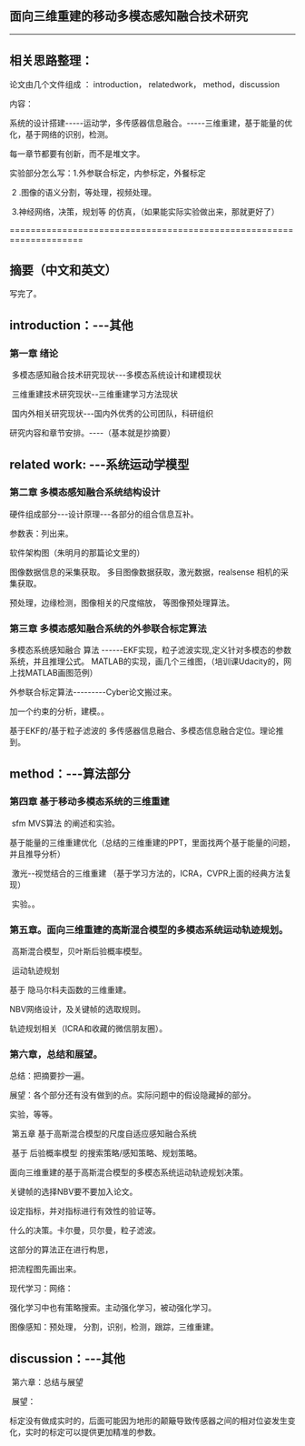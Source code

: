 ## 面向三维重建的移动多模态感知融合技术研究

---

## 相关思路整理：

论文由几个文件组成	： introduction， relatedwork， method，discussion



内容： 

​	系统的设计搭建-----运动学，多传感器信息融合。-----三维重建，基于能量的优化，基于网络的识别，检测。



每一章节都要有创新，而不是堆文字。

实验部分怎么写：1.外参联合标定，内参标定，外餐标定

​								2 .图像的语义分割，等处理，视频处理。

​								3.神经网络，决策，规划等 的仿真，（如果能实际实验做出来，那就更好了）



====================================================================

## 摘要（中文和英文）

写完了。

## introduction：---其他

### 	第一章  绪论

​		多模态感知融合技术研究现状---多模态系统设计和建模现状

​		三维重建技术研究现状--三维重建学习方法现状

​        国内外相关研究现状---国内外优秀的公司团队，科研组织

  研究内容和章节安排。----（基本就是抄摘要）

## related work: ---系统运动学模型

### 	   第二章  多模态感知融合系统结构设计

硬件组成部分---设计原理---各部分的组合信息互补。

参数表：列出来。

软件架构图（朱明月的那篇论文里的）

图像数据信息的采集获取。 多目图像数据获取，激光数据，realsense 相机的采集获取。

预处理，边缘检测，图像相关的尺度缩放， 等图像预处理算法。



### 	  第三章   多模态感知融合系统的外参联合标定算法

多模态系统感知融合 算法  ------EKF实现，粒子滤波实现,定义针对多模态的参数系统，并且推理公式。 MATLAB的实现，画几个三维图，（培训课Udacity的，网上找MATLAB画图范例）



外参联合标定算法---------Cyber论文搬过来。

加一个约束的分析，建模。。

基于EKF的/基于粒子滤波的 多传感器信息融合、多模态信息融合定位。理论推到。

## method：---算法部分

### 	第四章  基于移动多模态系统的三维重建

​		sfm  MVS算法 的阐述和实验。

​		基于能量的三维重建优化（总结的三维重建的PPT，里面找两个基于能量的问题，并且推导分析）

​    激光--视觉结合的三维重建  （基于学习方法的，ICRA，CVPR上面的经典方法复现）

​	 实验。。



### 第五章。面向三维重建的高斯混合模型的多模态系统运动轨迹规划。

​	高斯混合模型，贝叶斯后验概率模型。

​	运动轨迹规划

基于	隐马尔科夫函数的三维重建。



NBV网络设计，及关键帧的选取规则。

轨迹规划相关（ICRA和收藏的微信朋友圈）。

### 第六章，总结和展望。

总结：把摘要抄一遍。

展望：各个部分还有没有做到的点。实际问题中的假设隐藏掉的部分。

实验，等等。















​	第五章   基于高斯混合模型的尺度自适应感知融合系统

​	基于   后验概率模型   的搜索策略/感知策略、规划策略。



面向三维重建的基于高斯混合模型的多模态系统运动轨迹规划决策。



关键帧的选择NBV要不要加入论文。

设定指标，并对指标进行有效性的验证等。

什么的决策。卡尔曼，贝尔曼，粒子滤波。

这部分的算法正在进行构思，

把流程图先画出来。





现代学习：网络：

强化学习中也有策略搜索。主动强化学习，被动强化学习。



图像感知：预处理， 分割，识别，检测，跟踪，三维重建。

## discussion：---其他

​	第六章：总结与展望

​	展望：

​		 标定没有做成实时的，后面可能因为地形的颠簸导致传感器之间的相对位姿发生变化，实时的标定可以提供更加精准的参数。






